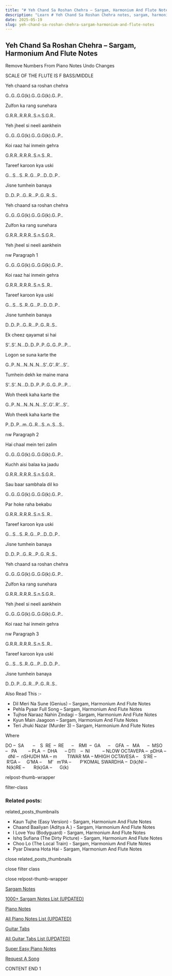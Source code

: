 ```yaml
---
title: "# Yeh Chand Sa Roshan Chehra – Sargam, Harmonium And Flute Notes"
description: "Learn # Yeh Chand Sa Roshan Chehra notes, sargam, harmonium notations and flute notes. Easy step-by-step tutorial for beginners."
date: 2025-05-19
slug: yeh-chand-sa-roshan-chehra-sargam-harmonium-and-flute-notes
---
```


## Yeh Chand Sa Roshan Chehra – Sargam, Harmonium And Flute Notes

Remove Numbers From Piano Notes
Undo Changes

SCALE OF THE FLUTE IS F BASS/MIDDLE

Yeh chaand sa roshan chehra

G..G..G.G(k).G..G.G(k).G..P..

Zulfon ka rang sunehara

G.R.R..R.R.R..S.n.S.G.R..

Yeh jheel si neeli aankhein

G..G..G.G(k).G..G.G(k).G..P..

Koi raaz hai inmein gehra

G.R.R..R.R.R..S.n.S..R..

Tareef karoon kya uski

G…S…S..R..G…P…D..D..P..

Jisne tumhein banaya

D..D..P…G..R…P..G..R..S..

Yeh chaand sa roshan chehra

G..G..G.G(k).G..G.G(k).G..P..

Zulfon ka rang sunehara

G.R.R..R.R.R..S.n.S.G.R..

Yeh jheel si neeli aankhein

nw Paragraph 1

G..G..G.G(k).G..G.G(k).G..P..

Koi raaz hai inmein gehra

G.R.R..R.R.R..S.n.S..R..

Tareef karoon kya uski

G…S…S..R..G…P…D..D..P..

Jisne tumhein banaya

D..D..P…G..R…P..G..R..S..

Ek cheez qayamat si hai

S’..S’..N…D..D..P..P..G..G..P…P…

Logon se suna karte the

G..P..N…N..N..N…S’..G’..R’…S’..

Tumhein dekh ke maine mana

S’..S’..N…D..D..P..P..G..G..P…P…

Woh theek kaha karte the

G..P..N…N..N..N…S’..G’..R’…S’..

Woh theek kaha karte the

P..D..P…m..G..R…S..n..S…S..

nw Paragraph 2

Hai chaal mein teri zalim

G..G..G.G(k).G..G.G(k).G..P..

Kuchh aisi balaa ka jaadu

G.R.R..R.R.R..S.n.S.G.R..

Sau baar sambhala dil ko

G..G..G.G(k).G..G.G(k).G..P..

Par hoke raha bekabu

G.R.R..R.R.R..S.n.S..R..

Tareef karoon kya uski

G…S…S..R..G…P…D..D..P..

Jisne tumhein banaya

D..D..P…G..R…P..G..R..S..

Yeh chaand sa roshan chehra

G..G..G.G(k).G..G.G(k).G..P..

Zulfon ka rang sunehara

G.R.R..R.R.R..S.n.S.G.R..

Yeh jheel si neeli aankhein

G..G..G.G(k).G..G.G(k).G..P..

Koi raaz hai inmein gehra

nw Paragraph 3

G.R.R..R.R.R..S.n.S..R..

Tareef karoon kya uski

G…S…S..R..G…P…D..D..P..

Jisne tumhein banaya

D..D..P…G..R…P..G..R..S..

Also Read This :-

* Dil Meri Na Sune (Genius) – Sargam, Harmonium And Flute Notes
* Pehla Pyaar Full Song – Sargam, Harmonium And Flute Notes
* Tujhse Naraaz Nahin Zindagi – Sargam, Harmonium And Flute Notes
* Kyun Main Jaagoon – Sargam, Harmonium And Flute Notes
* Teri Jhuki Nazar (Murder 3) – Sargam, Harmonium And Flute Notes

Where

DO –  SA       –    S  RE  –  RE      –    RMI  –  GA      –    GFA  –   MA      –  MSO  –   PA         – PLA  –  DHA      – DTI    –  NI          – NLOW OCTAVEPA –  pDHA –  dNI –  nSHUDH MA – m        TIWAR MA – MHIGH OCTAVESA –    S’RE –     R’GA –     G’MA –     M’   m’PA –       P’KOMAL SWARDHA –  D(k)NI –       N(k)RE –       R(k)GA –      G(k)

relpost-thumb-wrapper

filter-class

### Related posts:

related_posts_thumbnails

* Kaun Tujhe (Easy Version) - Sargam, Harmonium And Flute Notes
* Chaand Baaliyan (Aditya A.) - Sargam, Harmonium And Flute Notes
* I Love You (Bodyguard) - Sargam, Harmonium And Flute Notes
* Ishq Sufiana (The Dirty Picture) - Sargam, Harmonium And Flute Notes
* Choo Lo (The Local Train) - Sargam, Harmonium And Flute Notes
* Pyar Diwana Hota Hai - Sargam, Harmonium And Flute Notes

close related_posts_thumbnails

close filter class

close relpost-thumb-wrapper

[Sargam Notes](/sargam-notes.html)

[1000+ Sargam Notes List (UPDATED)](/all-songs-list-sargam-notes.html)

[Piano Notes](/piano-notes.html)

[All Piano Notes List (UPDATED)](/all-songs-list-piano-notes.html)

[Guitar Tabs](/guitar-tabs.html)

[All Guitar Tabs List (UPDATED)](/all-songs-list-guitar-tabs.html)

[Super Easy Piano Notes](https://studywall.in/)

[Request A Song](/request-a-song.html)

CONTENT END 1

